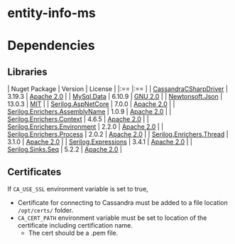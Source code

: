 # entity-info-ms

# Dependencies

## Libraries

| Nuget Package | Version | License |
|:== |:== |
| [CassandraCSharpDriver](https://www.nuget.org/packages/CassandraCSharpDriver/3.19.3)	| 3.19.3 | [Apache 2.0](https://www.nuget.org/packages/CassandraCSharpDriver/3.19.3/License) |
| [MySql.Data](https://www.nuget.org/packages/MySql.Data/6.10.9) | 6.10.9 | [GNU 2.0](https://www.gnu.org/licenses/old-licenses/gpl-2.0.html) |
| [Newtonsoft.Json](https://www.nuget.org/packages/Newtonsoft.Json/13.0.3) | 13.0.3 | [MIT](https://licenses.nuget.org/MIT) |
| [Serilog.AspNetCore](https://www.nuget.org/packages/Serilog.AspNetCore/7.0.0) | 7.0.0 | [Apache 2.0](https://licenses.nuget.org/Apache-2.0) |
| [Serilog.Enrichers.AssemblyName](https://www.nuget.org/packages/Serilog.Enrichers.AssemblyName/1.0.9) | 1.0.9 | [Apache 2.0](https://www.apache.org/licenses/LICENSE-2.0) |
| [Serilog.Enrichers.Context](https://www.nuget.org/packages/Serilog.Enrichers.Context/4.6.5) | 4.6.5 | [Apache 2.0](https://www.nuget.org/packages/Serilog.Enrichers.Context/4.6.5/License) |
| [Serilog.Enrichers.Environment](https://www.nuget.org/packages/Serilog.Enrichers.Environment) | 2.2.0 | [Apache 2.0](https://licenses.nuget.org/Apache-2.0) |
| [Serilog.Enrichers.Process](https://www.nuget.org/packages/Serilog.Enrichers.Process/2.0.2) | 2.0.2 | [Apache 2.0](https://licenses.nuget.org/Apache-2.0) |
| [Serilog.Enrichers.Thread](https://www.nuget.org/packages/Serilog.Enrichers.Thread/3.1.0) | 3.1.0 | [Apache 2.0](https://www.apache.org/licenses/LICENSE-2.0) |
| [Serilog.Expressions](https://www.nuget.org/packages/Serilog.Expressions/4.0.0-dev-00139) | 3.4.1 | [Apache 2.0](https://licenses.nuget.org/Apache-2.0) |
| [Serilog.Sinks.Seq](https://www.nuget.org/packages/Serilog.Sinks.Seq/5.2.2) | 5.2.2 | [Apache 2.0](https://licenses.nuget.org/Apache-2.0) |

## Certificates

If `CA_USE_SSL` environment variable is set to true, 

- Certificate for connecting to Cassandra must be added to a file location `/opt/certs/` folder.
- `CA_CERT_PATH` environment variable must be set to location of the certificate including certification name.
  - The cert should be a .pem file.
